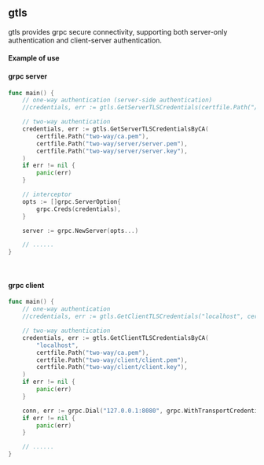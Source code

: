 ## gtls

gtls provides grpc secure connectivity, supporting both server-only authentication and client-server authentication.

#### Example of use

#### grpc server

```go
func main() {
	// one-way authentication (server-side authentication)
	//credentials, err := gtls.GetServerTLSCredentials(certfile.Path("/one-way/server.crt"), certfile.Path("/one-way/server.key"))

	// two-way authentication
	credentials, err := gtls.GetServerTLSCredentialsByCA(
		certfile.Path("two-way/ca.pem"),
		certfile.Path("two-way/server/server.pem"),
		certfile.Path("two-way/server/server.key"),
	)
	if err != nil {
		panic(err)
	}

	// interceptor
	opts := []grpc.ServerOption{
		grpc.Creds(credentials),
	}

	server := grpc.NewServer(opts...)

	// ......
}
```

<br>

#### grpc client

```go
func main() {
	// one-way authentication
	//credentials, err := gtls.GetClientTLSCredentials("localhost", certfile.Path("/one-way/server.crt"))

	// two-way authentication
	credentials, err := gtls.GetClientTLSCredentialsByCA(
		"localhost",
		certfile.Path("two-way/ca.pem"),
		certfile.Path("two-way/client/client.pem"),
		certfile.Path("two-way/client/client.key"),
	)
	if err != nil {
		panic(err)
	}

	conn, err := grpc.Dial("127.0.0.1:8080", grpc.WithTransportCredentials(credentials))
	if err != nil {
		panic(err)
	}

	// ......
}
```